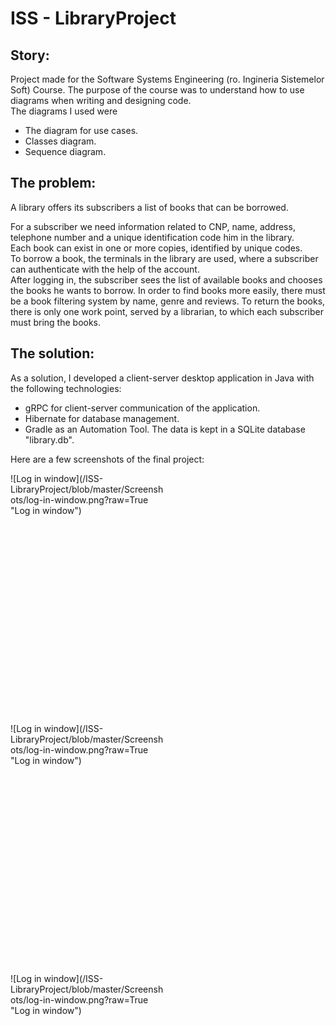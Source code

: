 # ISS - LibraryProject 

## Story:  
Project made for the Software Systems Engineering (ro. Ingineria Sistemelor Soft) Course.
The purpose of the course was to understand how to use diagrams when writing and designing code.   
The diagrams I used were 
* The diagram for use cases.
* Classes diagram.
* Sequence diagram.

## The problem: 
A library offers its subscribers a list of books that can be borrowed. 

For a subscriber we need information related to CNP, name, address, telephone number and a unique identification code him in the library.  
Each book can exist in one or more copies, identified by unique codes.  
To borrow a book, the terminals in the library are used, where a subscriber can authenticate with the help of the account.  
After logging in, the subscriber sees the list of available books and chooses the books he wants to borrow. 
In order to find books more easily, there must be a book filtering system by name, genre and reviews.
To return the books, there is only one work point, served by a librarian, to which each subscriber must bring the books.

## The solution:

As a solution, I developed a client-server desktop application in Java with the following technologies:
* gRPC for client-server communication of the application.
* Hibernate for database management.
* Gradle as an Automation Tool.
The data is kept in a SQLite database "library.db".

Here are a few screenshots of the final project: 

<div style="width:250px ; height:400px ; border=2px solid black" >
  ![Log in window](/ISS-LibraryProject/blob/master/Screenshots/log-in-window.png?raw=True "Log in window")
</div>

<div style="width:250px ; height:400px ; border=2px solid black" >
  ![Log in window](/ISS-LibraryProject/blob/master/Screenshots/log-in-window.png?raw=True "Log in window")
</div>

<div style="width:250px ; height:400px ; border=2px solid black" >
  ![Log in window](/ISS-LibraryProject/blob/master/Screenshots/log-in-window.png?raw=True "Log in window")
</div>
